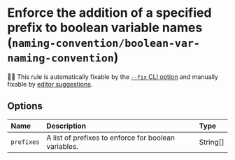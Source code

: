 # Enforce the addition of a specified prefix to boolean variable names (`naming-convention/boolean-var-naming-convention`)

🔧💡 This rule is automatically fixable by the [`--fix` CLI option](https://eslint.org/docs/latest/user-guide/command-line-interface#--fix) and manually fixable by [editor suggestions](https://eslint.org/docs/developer-guide/working-with-rules#providing-suggestions).

<!-- end auto-generated rule header -->

## Options

<!-- begin auto-generated rule options list -->

| Name       | Description                                          | Type     |
| :--------- | :--------------------------------------------------- | :------- |
| `prefixes` | A list of prefixes to enforce for boolean variables. | String[] |

<!-- end auto-generated rule options list -->
